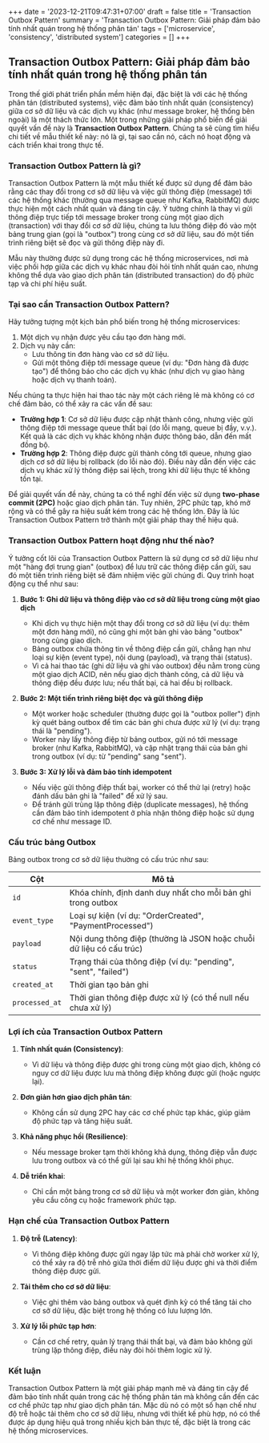 +++
date = '2023-12-21T09:47:31+07:00'
draft = false
title = 'Transaction Outbox Pattern'
summary = 'Transaction Outbox Pattern: Giải pháp đảm bảo tính nhất quán trong hệ thống phân tán'
tags = ['microservice', 'consistency', 'distributed system']
categories = []
+++

## Transaction Outbox Pattern: Giải pháp đảm bảo tính nhất quán trong hệ thống phân tán

Trong thế giới phát triển phần mềm hiện đại, đặc biệt là với các hệ thống phân tán (distributed systems), việc đảm bảo tính nhất quán (consistency) giữa cơ sở dữ liệu và các dịch vụ khác (như message broker, hệ thống bên ngoài) là một thách thức lớn. Một trong những giải pháp phổ biến để giải quyết vấn đề này là **Transaction Outbox Pattern**. Chúng ta sẽ cùng tìm hiểu chi tiết về mẫu thiết kế này: nó là gì, tại sao cần nó, cách nó hoạt động và cách triển khai trong thực tế.

### Transaction Outbox Pattern là gì?

Transaction Outbox Pattern là một mẫu thiết kế được sử dụng để đảm bảo rằng các thay đổi trong cơ sở dữ liệu và việc gửi thông điệp (message) tới các hệ thống khác (thường qua message queue như Kafka, RabbitMQ) được thực hiện một cách nhất quán và đáng tin cậy. Ý tưởng chính là thay vì gửi thông điệp trực tiếp tới message broker trong cùng một giao dịch (transaction) với thay đổi cơ sở dữ liệu, chúng ta lưu thông điệp đó vào một bảng trung gian (gọi là "outbox") trong cùng cơ sở dữ liệu, sau đó một tiến trình riêng biệt sẽ đọc và gửi thông điệp này đi.

Mẫu này thường được sử dụng trong các hệ thống microservices, nơi mà việc phối hợp giữa các dịch vụ khác nhau đòi hỏi tính nhất quán cao, nhưng không thể dựa vào giao dịch phân tán (distributed transaction) do độ phức tạp và chi phí hiệu suất.

### Tại sao cần Transaction Outbox Pattern?

Hãy tưởng tượng một kịch bản phổ biến trong hệ thống microservices:

1. Một dịch vụ nhận được yêu cầu tạo đơn hàng mới.
2. Dịch vụ này cần:
   - Lưu thông tin đơn hàng vào cơ sở dữ liệu.
   - Gửi một thông điệp tới message queue (ví dụ: "Đơn hàng đã được tạo") để thông báo cho các dịch vụ khác (như dịch vụ giao hàng hoặc dịch vụ thanh toán).

Nếu chúng ta thực hiện hai thao tác này một cách riêng lẻ mà không có cơ chế đảm bảo, có thể xảy ra các vấn đề sau:

- **Trường hợp 1**: Cơ sở dữ liệu được cập nhật thành công, nhưng việc gửi thông điệp tới message queue thất bại (do lỗi mạng, queue bị đầy, v.v.). Kết quả là các dịch vụ khác không nhận được thông báo, dẫn đến mất đồng bộ.
- **Trường hợp 2**: Thông điệp được gửi thành công tới queue, nhưng giao dịch cơ sở dữ liệu bị rollback (do lỗi nào đó). Điều này dẫn đến việc các dịch vụ khác xử lý thông điệp sai lệch, trong khi dữ liệu thực tế không tồn tại.

Để giải quyết vấn đề này, chúng ta có thể nghĩ đến việc sử dụng **two-phase commit (2PC)** hoặc giao dịch phân tán. Tuy nhiên, 2PC phức tạp, khó mở rộng và có thể gây ra hiệu suất kém trong các hệ thống lớn. Đây là lúc Transaction Outbox Pattern trở thành một giải pháp thay thế hiệu quả.

### Transaction Outbox Pattern hoạt động như thế nào?

Ý tưởng cốt lõi của Transaction Outbox Pattern là sử dụng cơ sở dữ liệu như một "hàng đợi trung gian" (outbox) để lưu trữ các thông điệp cần gửi, sau đó một tiến trình riêng biệt sẽ đảm nhiệm việc gửi chúng đi. Quy trình hoạt động cụ thể như sau:

1. **Bước 1: Ghi dữ liệu và thông điệp vào cơ sở dữ liệu trong cùng một giao dịch**
   - Khi dịch vụ thực hiện một thay đổi trong cơ sở dữ liệu (ví dụ: thêm một đơn hàng mới), nó cũng ghi một bản ghi vào bảng "outbox" trong cùng giao dịch.
   - Bảng outbox chứa thông tin về thông điệp cần gửi, chẳng hạn như loại sự kiện (event type), nội dung (payload), và trạng thái (status).
   - Vì cả hai thao tác (ghi dữ liệu và ghi vào outbox) đều nằm trong cùng một giao dịch ACID, nên nếu giao dịch thành công, cả dữ liệu và thông điệp đều được lưu; nếu thất bại, cả hai đều bị rollback.

2. **Bước 2: Một tiến trình riêng biệt đọc và gửi thông điệp**
   - Một worker hoặc scheduler (thường được gọi là "outbox poller") định kỳ quét bảng outbox để tìm các bản ghi chưa được xử lý (ví dụ: trạng thái là "pending").
   - Worker này lấy thông điệp từ bảng outbox, gửi nó tới message broker (như Kafka, RabbitMQ), và cập nhật trạng thái của bản ghi trong outbox (ví dụ: từ "pending" sang "sent").

3. **Bước 3: Xử lý lỗi và đảm bảo tính idempotent**
   - Nếu việc gửi thông điệp thất bại, worker có thể thử lại (retry) hoặc đánh dấu bản ghi là "failed" để xử lý sau.
   - Để tránh gửi trùng lặp thông điệp (duplicate messages), hệ thống cần đảm bảo tính idempotent ở phía nhận thông điệp hoặc sử dụng cơ chế như message ID.

### Cấu trúc bảng Outbox

Bảng outbox trong cơ sở dữ liệu thường có cấu trúc như sau:

| Cột            | Mô tả                                                                 |
|----------------|----------------------------------------------------------------------|
| `id`           | Khóa chính, định danh duy nhất cho mỗi bản ghi trong outbox          |
| `event_type`   | Loại sự kiện (ví dụ: "OrderCreated", "PaymentProcessed")            |
| `payload`      | Nội dung thông điệp (thường là JSON hoặc chuỗi dữ liệu có cấu trúc) |
| `status`       | Trạng thái của thông điệp (ví dụ: "pending", "sent", "failed")      |
| `created_at`   | Thời gian tạo bản ghi                                               |
| `processed_at` | Thời gian thông điệp được xử lý (có thể null nếu chưa xử lý)        |

### Lợi ích của Transaction Outbox Pattern

1. **Tính nhất quán (Consistency)**:
   - Vì dữ liệu và thông điệp được ghi trong cùng một giao dịch, không có nguy cơ dữ liệu được lưu mà thông điệp không được gửi (hoặc ngược lại).

2. **Đơn giản hơn giao dịch phân tán**:
   - Không cần sử dụng 2PC hay các cơ chế phức tạp khác, giúp giảm độ phức tạp và tăng hiệu suất.

3. **Khả năng phục hồi (Resilience)**:
   - Nếu message broker tạm thời không khả dụng, thông điệp vẫn được lưu trong outbox và có thể gửi lại sau khi hệ thống khôi phục.

4. **Dễ triển khai**:
   - Chỉ cần một bảng trong cơ sở dữ liệu và một worker đơn giản, không yêu cầu công cụ hoặc framework phức tạp.

### Hạn chế của Transaction Outbox Pattern

1. **Độ trễ (Latency)**:
   - Vì thông điệp không được gửi ngay lập tức mà phải chờ worker xử lý, có thể xảy ra độ trễ nhỏ giữa thời điểm dữ liệu được ghi và thời điểm thông điệp được gửi.

2. **Tải thêm cho cơ sở dữ liệu**:
   - Việc ghi thêm vào bảng outbox và quét định kỳ có thể tăng tải cho cơ sở dữ liệu, đặc biệt trong hệ thống có lưu lượng lớn.

3. **Xử lý lỗi phức tạp hơn**:
   - Cần cơ chế retry, quản lý trạng thái thất bại, và đảm bảo không gửi trùng lặp thông điệp, điều này đòi hỏi thêm logic xử lý.

### Kết luận

Transaction Outbox Pattern là một giải pháp mạnh mẽ và đáng tin cậy để đảm bảo tính nhất quán trong các hệ thống phân tán mà không cần đến các cơ chế phức tạp như giao dịch phân tán. Mặc dù nó có một số hạn chế như độ trễ hoặc tải thêm cho cơ sở dữ liệu, nhưng với thiết kế phù hợp, nó có thể được áp dụng hiệu quả trong nhiều kịch bản thực tế, đặc biệt là trong các hệ thống microservices.